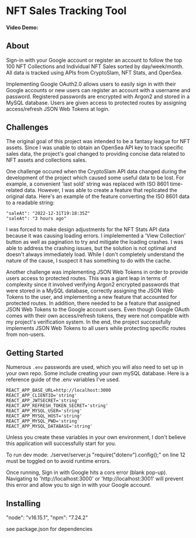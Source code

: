 # NFT Sales Tracking Tool
#### Video Demo:  <URL HERE>


## About
Sign-in with your Google account or register an account to follow the top 100 NFT Collections and Individual NFT Sales sorted by day/week/month. All data is tracked using APIs from CryptoSlam, NFT Stats, and OpenSea.

Implementing Google OAuth2.0 allows users to easily sign in with their Google accounts or new users can register an account with a username and password. Registered passwords are encrypted with Argon2 and stored in a MySQL database. Users are given access to protected routes by assigning access/refresh JSON Web Tokens at login.

## Challenges
The original goal of this project was intended to be a fantasy league for NFT assets. Since I was unable to obtain an OpenSea API key to track specific sales data, the project's goal changed to providing concise data related to NFT assets and collections sales.

One challenge occured when the CryptoSlam API data changed during the development of the project which caused some useful data to be lost. For example, a convenient 'last sold' string was replaced with ISO 8601 time-related data.  However, I was able to create a feature that replicated the original data. Here's an example of the feature converting the ISO 8601 data to a readable string:
```
"saleAt": "2022-12-31T19:18:35Z"
"saleAt": "3 hours ago"
```

I was forced to make design adjustments for the NFT Stats API data because it was causing loading errors. I implelemented a 'View Collection' button as well as pagination to try and mitigate the loading crashes. I was able to address the crashing issues, but the solution is not optimal and doesn't always immediately load. While I don't completely understand the nature of the cause, I suspect it has something to do with the cache.

Another challenge was implementing JSON Web Tokens in order to provide users access to protected routes. This was a giant leap in terms of complexity since it involved verifying Argon2 encrypted passwords that were stored in a MySQL database, correctly assigning the JSON Web Tokens to the user, and implementing a new feature that accounted for protected routes. In addition, there needed to be a feature that assigned JSON Web Tokens to the Google account users. Even though Google OAuth comes with their own access/refresh tokens, they were not compatible with my project's verification system. In the end, the project successfully implements JSON Web Tokens to all users while protecting specific routes from non-users.

## Getting Started
Numerous `.env` passwords are used, which you will also need to set up in your own repo. Some include creating your own mySQL database. Here is a reference guide of the .env variables I've used.
```
REACT_APP_BASE_URL=http://localhost:3000
REACT_APP_CLIENTID='string'
REACT_APP_JWTSECRET='string'
REACT_APP_REFRESH_TOKEN_SECRET='string'
REACT_APP_MYSQL_USER='string'
REACT_APP_MYSQL_HOST='string'
REACT_APP_MYSQL_PWD='string'
REACT_APP_MYSQL_DATABASE='string'
```

Unless you create these variables in your own environment, I don't believe this application will successfully start for you.

To run dev mode: ./server/server.js "require("dotenv").config();" on line 12 must be toggled on to avoid runtime errors.

Once running, Sign in with Google hits a cors error (blank pop-up). Navigating to 'http://localhost:3000' or 'http://localhost:3001'  will prevent this error and allow you to sign in with your Google account.

## Installing
"node": "v16.15.1",
"npm": "7.24.2"

see package.json for dependencies
